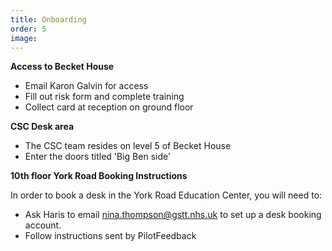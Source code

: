 ```yaml
---
title: Onboarding
order: 5
image:
---
```


**Access to Becket House**
   - Email Karon Galvin for access
   - Fill out risk form and complete training
   - Collect card at reception on ground floor

**CSC Desk area**
   - The CSC team resides on level 5 of Becket House
   - Enter the doors titled 'Big Ben side'

**10th floor York Road Booking Instructions**

In order to book a desk in the York Road Education Center, you will need to:
  - Ask Haris to email nina.thompson@gstt.nhs.uk to set up a desk booking account.
  - Follow instructions sent by PilotFeedback
